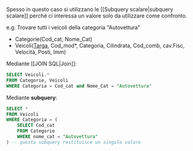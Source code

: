 Spesso in questo caso si utilizzano le [[Subquery scalare|subquery scalare]] perché ci interessa un valore solo da utilizzare come confronto.

e.g: Trovare tutti i veicoli della categoria "Autovettura"
- Categorie(Cod_cat, Nome_Cat)
- Veicoli(<u>Targa</u>, Cod_mod\*, Categoria, Cilindrata, Cod_comb, cav.Fisc, Velocità, Posti, Imm)

Mediante [[JOIN SQL|Join]]:
```sql
SELECT Veicoli.*
FROM Categorie, Veicoli
WHERE Categoria = Cod_cat and Nome_Cat = "Autovettura"
```

Mediante **subquery**:
```sql
SELECT *
FROM Veicoli
WHERE Categoria = (
	SELECT Cod_cat
	FROM Categorie
	WHERE nome_cat = "Autovettura"
) -- questa subquery restituisce un singolo valore
```
